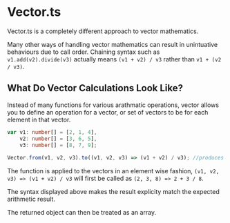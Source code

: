 # Vector.ts

Vector.ts is a completely different approach to vector mathematics.

Many other ways of handling vector mathematics can result in unintuative behaviours due to call order. Chaining syntax such as `v1.add(v2).divide(v3)` actually means `(v1 + v2) / v3` rather than `v1 + (v2 / v3)`.

## What Do Vector Calculations Look Like?

Instead of many functions for various arathmatic operations, vector allows you to define an operation for a vector, or set of vectors to be for each element in that vector.

```typescript
var v1: number[] = [2, 1, 4],
    v2: number[] = [3, 6, 5],
    v3: number[] = [8, 7, 9];
    
Vector.from(v1, v2, v3).to((v1, v2, v3) => (v1 + v2) / v3); //produces [0.625, 1, 1]
```

The function is applied to the vectors in an element wise fashion, `(v1, v2, v3) => (v1 + v2) / v3` will first be called as `(2, 3, 8) => 2 + 3 / 8`.

The syntax displayed above makes the result explicity match the expected arithmetic result.

The returned object can then be treated as an array.
